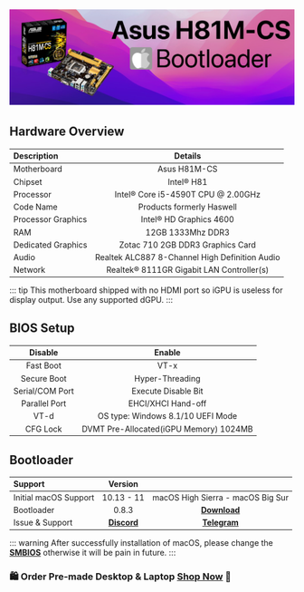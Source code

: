 ![](../Asus-H81-M-CS/asush81m-cs.png)

## Hardware Overview
| Description | Details |
| :-------- | :------: |
| Motherboard | Asus H81M-CS |
| Chipset | Intel® H81 |
| Processor | Intel® Core i5-4590T CPU @ 2.00GHz |
| Code Name | Products formerly Haswell |
| Processor Graphics | Intel® HD Graphics 4600 |
| RAM | 12GB 1333Mhz DDR3 |
| Dedicated Graphics | Zotac 710 2GB DDR3 Graphics Card |
| Audio | Realtek ALC887 8-Channel High Definition Audio |
| Network | Realtek® 8111GR Gigabit LAN Controller(s) |

::: tip
This motherboard shipped with no HDMI port so iGPU is useless for display output. Use any supported dGPU.
:::
## BIOS Setup
| Disable | Enable |
| :------: | :-----: |
| Fast Boot | VT-x |
| Secure Boot | Hyper-Threading |
| Serial/COM Port | Execute Disable Bit |
| Parallel Port | EHCI/XHCI Hand-off |
| VT-d | OS type: Windows 8.1/10 UEFI Mode |
| CFG Lock | DVMT Pre-Allocated(iGPU Memory) 1024MB |

## Bootloader 
| Support | Version | |
| :------ | :-------------------: | :-------------: |
| Initial macOS Support | 10.13 - 11 | macOS High Sierra - macOS Big Sur |
| Bootloader| 0.8.3 | **[Download](../Asus-H81-M-CS/EFI.zip)** |
| Issue & Support | **[Discord](https://discord.gg/466jPtNZgC)** | **[Telegram](https://t.me/macEFI)** |

::: warning
After successfully installation of macOS, please change the **[SMBIOS]()** otherwise it will be pain in future.
:::
### 🛍  **Order Pre-made Desktop & Laptop [Shop Now]()** 🛒